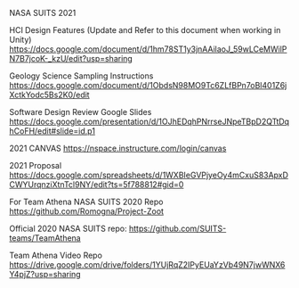 NASA SUITS 2021

HCI Design Features (Update and Refer to this document when working in Unity)
https://docs.google.com/document/d/1hm78ST1y3jnAAilaoJ_59wLCeMWilPN7B7jcoK-_kzU/edit?usp=sharing

Geology Science Sampling Instructions
https://docs.google.com/document/d/1ObdsN98MO9Tc6ZLfBPn7oBl401Z6jXctkYodc5Bs2K0/edit

Software Design Review Google Slides https://docs.google.com/presentation/d/1OJhEDqhPNrrseJNpeTBpD2QTtDqhCoFH/edit#slide=id.p1

2021 CANVAS https://nspace.instructure.com/login/canvas

2021 Proposal https://docs.google.com/spreadsheets/d/1WXBIeGVPjyeOy4mCxuS83ApxDCWYUrqnziXtnTcl9NY/edit?ts=5f788812#gid=0

For Team Athena NASA SUITS 2020 Repo https://github.com/Romogna/Project-Zoot

Official 2020 NASA SUITS repo: https://github.com/SUITS-teams/TeamAthena

Team Athena Video Repo https://drive.google.com/drive/folders/1YUjRqZ2IPyEUaYzVb49N7jwWNX6Y4pjZ?usp=sharing

